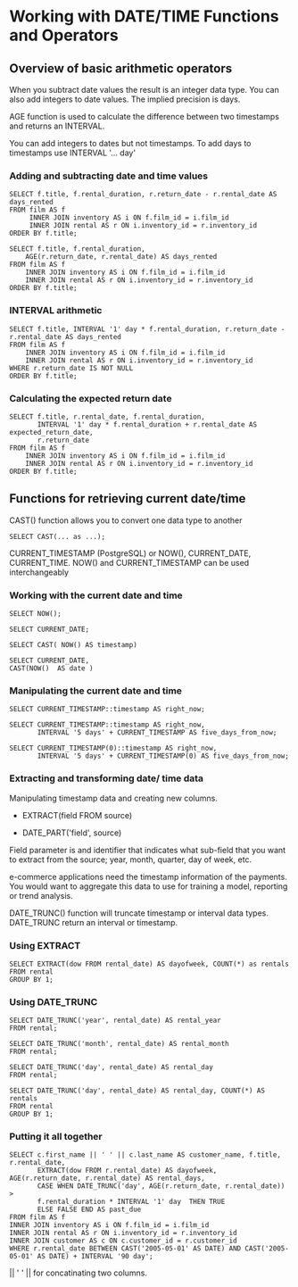 # Working with DATE/TIME Functions and Operators

## Overview of basic arithmetic operators

When you subtract date values the result is an integer data type. You can also
add integers to date values. The implied precision is days. 

AGE function is used to calculate the difference between two timestamps and returns 
an INTERVAL.

You can add integers to dates but not timestamps. To add days to timestamps use
INTERVAL '... day'

### Adding and subtracting date and time values

```
SELECT f.title, f.rental_duration, r.return_date - r.rental_date AS days_rented
FROM film AS f
     INNER JOIN inventory AS i ON f.film_id = i.film_id
     INNER JOIN rental AS r ON i.inventory_id = r.inventory_id
ORDER BY f.title;
```

```
SELECT f.title, f.rental_duration,
	AGE(r.return_date, r.rental_date) AS days_rented
FROM film AS f
	INNER JOIN inventory AS i ON f.film_id = i.film_id
	INNER JOIN rental AS r ON i.inventory_id = r.inventory_id
ORDER BY f.title;
```

### INTERVAL arithmetic

```
SELECT f.title, INTERVAL '1' day * f.rental_duration, r.return_date - r.rental_date AS days_rented
FROM film AS f
    INNER JOIN inventory AS i ON f.film_id = i.film_id
    INNER JOIN rental AS r ON i.inventory_id = r.inventory_id
WHERE r.return_date IS NOT NULL
ORDER BY f.title;
```

### Calculating the expected return date

```
SELECT f.title, r.rental_date, f.rental_duration,
       INTERVAL '1' day * f.rental_duration + r.rental_date AS expected_return_date,
       r.return_date
FROM film AS f
    INNER JOIN inventory AS i ON f.film_id = i.film_id
    INNER JOIN rental AS r ON i.inventory_id = r.inventory_id
ORDER BY f.title;
```

## Functions for retrieving current date/time

CAST() function allows you to convert one data type to another

```
SELECT CAST(... as ...);
```

CURRENT_TIMESTAMP (PostgreSQL) or NOW(), CURRENT_DATE, CURRENT_TIME. NOW()
and CURRENT_TIMESTAMP can be used interchangeably

### Working with the current date and time

```
SELECT NOW();
```

```
SELECT CURRENT_DATE;
```

```
SELECT CAST( NOW() AS timestamp)
```

```
SELECT CURRENT_DATE,
CAST(NOW()  AS date )
```

### Manipulating the current date and time

```
SELECT CURRENT_TIMESTAMP::timestamp AS right_now;
```

```
SELECT CURRENT_TIMESTAMP::timestamp AS right_now,
       INTERVAL '5 days' + CURRENT_TIMESTAMP AS five_days_from_now;
```

```
SELECT CURRENT_TIMESTAMP(0)::timestamp AS right_now,
       INTERVAL '5 days' + CURRENT_TIMESTAMP(0) AS five_days_from_now;
```

### Extracting and transforming date/ time data

Manipulating timestamp data and creating new columns. 

* EXTRACT(field FROM source)

* DATE_PART('field', source)

Field parameter is and identifier that indicates what sub-field that you want to
extract from the source; year, month, quarter, day of week, etc.

e-commerce applications need the timestamp information of the payments. You would
want to aggregate this data to use for training a model, reporting or trend analysis.

DATE_TRUNC() function will truncate timestamp or interval data types. DATE_TRUNC
return an interval or timestamp.

### Using EXTRACT

```
SELECT EXTRACT(dow FROM rental_date) AS dayofweek, COUNT(*) as rentals 
FROM rental 
GROUP BY 1;
```

### Using DATE_TRUNC

```
SELECT DATE_TRUNC('year', rental_date) AS rental_year
FROM rental;
```

```
SELECT DATE_TRUNC('month', rental_date) AS rental_month
FROM rental;
```

```
SELECT DATE_TRUNC('day', rental_date) AS rental_day 
FROM rental;
```


```
SELECT DATE_TRUNC('day', rental_date) AS rental_day, COUNT(*) AS rentals 
FROM rental
GROUP BY 1;
```

### Putting it all together

```
SELECT c.first_name || ' ' || c.last_name AS customer_name, f.title, r.rental_date,
       EXTRACT(dow FROM r.rental_date) AS dayofweek, AGE(r.return_date, r.rental_date) AS rental_days,
       CASE WHEN DATE_TRUNC('day', AGE(r.return_date, r.rental_date)) > 
       f.rental_duration * INTERVAL '1' day  THEN TRUE 
       ELSE FALSE END AS past_due 
FROM film AS f 
INNER JOIN inventory AS i ON f.film_id = i.film_id 
INNER JOIN rental AS r ON i.inventory_id = r.inventory_id 
INNER JOIN customer AS c ON c.customer_id = r.customer_id 
WHERE r.rental_date BETWEEN CAST('2005-05-01' AS DATE) AND CAST('2005-05-01' AS DATE) + INTERVAL '90 day';
```

|| ' ' || for concatinating two columns.